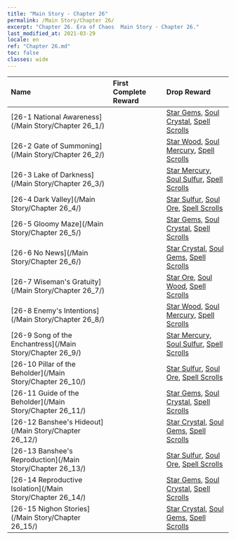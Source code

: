 ```yaml
---
title: "Main Story - Chapter 26"
permalink: /Main Story/Chapter 26/
excerpt: "Chapter 26. Era of Chaos  Main Story - Chapter 26."
last_modified_at: 2021-03-29
locale: en
ref: "Chapter 26.md"
toc: false
classes: wide
---
```


  | Name |  First Complete Reward | Drop Reward |
  |:------------|:------------|:------------| 
  | [26-1 National Awareness](/Main Story/Chapter 26_1/) |  | [Star Gems](/Items/mat_93/), [Soul Crystal](/Items/mat_87/), [Spell Scrolls](/Items/con_694/) |
  | [26-2 Gate of Summoning](/Main Story/Chapter 26_2/) |  | [Star Wood](/Items/mat_90/), [Soul Mercury](/Items/mat_84/), [Spell Scrolls](/Items/con_694/) |
  | [26-3 Lake of Darkness](/Main Story/Chapter 26_3/) |  | [Star Mercury](/Items/mat_91/), [Soul Sulfur](/Items/mat_85/), [Spell Scrolls](/Items/con_694/) |
  | [26-4 Dark Valley](/Main Story/Chapter 26_4/) |  | [Star Sulfur](/Items/mat_92/), [Soul Ore](/Items/mat_82/), [Spell Scrolls](/Items/con_694/) |
  | [26-5 Gloomy Maze](/Main Story/Chapter 26_5/) |  | [Star Gems](/Items/mat_93/), [Soul Crystal](/Items/mat_87/), [Spell Scrolls](/Items/con_694/) |
  | [26-6 No News](/Main Story/Chapter 26_6/) |  | [Star Crystal](/Items/mat_94/), [Soul Gems](/Items/mat_86/), [Spell Scrolls](/Items/con_694/) |
  | [26-7 Wiseman's Gratuity](/Main Story/Chapter 26_7/) |  | [Star Ore](/Items/mat_89/), [Soul Wood](/Items/mat_83/), [Spell Scrolls](/Items/con_694/) |
  | [26-8 Enemy's Intentions](/Main Story/Chapter 26_8/) |  | [Star Wood](/Items/mat_90/), [Soul Mercury](/Items/mat_84/), [Spell Scrolls](/Items/con_694/) |
  | [26-9 Song of the Enchantress](/Main Story/Chapter 26_9/) |  | [Star Mercury](/Items/mat_91/), [Soul Sulfur](/Items/mat_85/), [Spell Scrolls](/Items/con_694/) |
  | [26-10 Pillar of the Beholder](/Main Story/Chapter 26_10/) |  | [Star Sulfur](/Items/mat_92/), [Soul Ore](/Items/mat_82/), [Spell Scrolls](/Items/con_694/) |
  | [26-11 Guide of the Beholder](/Main Story/Chapter 26_11/) |  | [Star Gems](/Items/mat_93/), [Soul Crystal](/Items/mat_87/), [Spell Scrolls](/Items/con_694/) |
  | [26-12 Banshee's Hideout](/Main Story/Chapter 26_12/) |  | [Star Crystal](/Items/mat_94/), [Soul Gems](/Items/mat_86/), [Spell Scrolls](/Items/con_694/) |
  | [26-13 Banshee's Reproduction](/Main Story/Chapter 26_13/) |  | [Star Sulfur](/Items/mat_92/), [Soul Ore](/Items/mat_82/), [Spell Scrolls](/Items/con_694/) |
  | [26-14 Reproductive Isolation](/Main Story/Chapter 26_14/) |  | [Star Gems](/Items/mat_93/), [Soul Crystal](/Items/mat_87/), [Spell Scrolls](/Items/con_694/) |
  | [26-15 Nighon Stories](/Main Story/Chapter 26_15/) |  | [Star Crystal](/Items/mat_94/), [Soul Gems](/Items/mat_86/), [Spell Scrolls](/Items/con_694/) |
